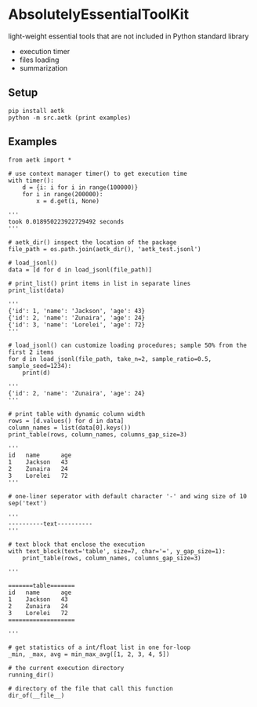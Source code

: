 # AbsolutelyEssentialToolKit
light-weight essential tools that are not included in Python standard library
* execution timer
* files loading
* summarization

## Setup

    pip install aetk
    python -m src.aetk (print examples)

## Examples

    from aetk import *
    
    # use context manager timer() to get execution time
    with timer():
        d = {i: i for i in range(100000)}
        for i in range(200000):
            x = d.get(i, None)
    
    '''
    took 0.018950223922729492 seconds
    '''
    
    # aetk_dir() inspect the location of the package
    file_path = os.path.join(aetk_dir(), 'aetk_test.jsonl')
    
    # load_jsonl()
    data = [d for d in load_jsonl(file_path)]
    
    # print_list() print items in list in separate lines
    print_list(data)
    
    '''
    {'id': 1, 'name': 'Jackson', 'age': 43}
    {'id': 2, 'name': 'Zunaira', 'age': 24}
    {'id': 3, 'name': 'Lorelei', 'age': 72}
    '''
    
    # load_jsonl() can customize loading procedures; sample 50% from the first 2 items
    for d in load_jsonl(file_path, take_n=2, sample_ratio=0.5, sample_seed=1234):
        print(d)
    
    '''
    {'id': 2, 'name': 'Zunaira', 'age': 24}
    '''
    
    # print table with dynamic column width
    rows = [d.values() for d in data]
    column_names = list(data[0].keys())
    print_table(rows, column_names, columns_gap_size=3)
    
    '''
    id   name      age
    1    Jackson   43
    2    Zunaira   24
    3    Lorelei   72
    '''
    
    # one-liner seperator with default character '-' and wing size of 10
    sep('text')
    
    '''
    ----------text----------
    '''
    
    # text block that enclose the execution
    with text_block(text='table', size=7, char='=', y_gap_size=1):
        print_table(rows, column_names, columns_gap_size=3)
    
    '''
    
    =======table=======
    id   name      age
    1    Jackson   43
    2    Zunaira   24
    3    Lorelei   72
    ===================
    
    '''
    
    # get statistics of a int/float list in one for-loop
    _min, _max, avg = min_max_avg([1, 2, 3, 4, 5])
    
    # the current execution directory
    running_dir()
    
    # directory of the file that call this function
    dir_of(__file__)



